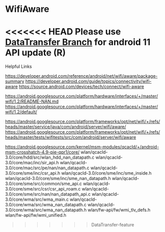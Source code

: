 # WifiAware

<<<<<<< HEAD
Please use [DataTransfer Branch](https://github.com/anagramrice/NAN/tree/DataTransfer-feature) for android 11 API update (R)
=======
Helpful Links

https://developer.android.com/reference/android/net/wifi/aware/package-summary
https://developer.android.com/guide/topics/connectivity/wifi-aware
https://source.android.com/devices/tech/connect/wifi-aware


https://android.googlesource.com/platform/hardware/interfaces/+/master/wifi/1.2/README-NAN.md
https://android.googlesource.com/platform/hardware/interfaces/+/master/wifi/1.2/default/


https://android.googlesource.com/platform/frameworks/opt/net/wifi/+/refs/heads/master/service/java/com/android/server/wifi/aware/
https://android.googlesource.com/platform/frameworks/opt/net/wifi/+/refs/heads/master/tests/wifitests/src/com/android/server/wifi/aware



https://android.googlesource.com/kernel/msm-modules/qcacld/+/android-msm-crosshatch-4.9-pie-qpr1/core/
wlan/qcacld-3.0/core/hdd/src/wlan_hdd_nan_datapath.c
wlan/qcacld-3.0/core/mac/inc/sir_api.h
wlan/qcacld-3.0/core/mac/src/pe/nan/nan_datapath.c
wlan/qcacld-3.0/core/sme/inc/csr_api.h
wlan/qcacld-3.0/core/sme/inc/sme_inside.h
wlan/qcacld-3.0/core/sme/inc/sme_nan_datapath.h
wlan/qcacld-3.0/core/sme/src/common/sme_api.c
wlan/qcacld-3.0/core/sme/src/csr/csr_api_roam.c
wlan/qcacld-3.0/core/sme/src/nan/nan_datapath_api.c
wlan/qcacld-3.0/core/wma/src/wma_main.c
wlan/qcacld-3.0/core/wma/src/wma_nan_datapath.c
wlan/qcacld-3.0/core/wma/src/wma_nan_datapath.h
wlan/fw-api/fw/wmi_tlv_defs.h
wlan/fw-api/fw/wmi_unified.h
>>>>>>> DataTransfer-feature
